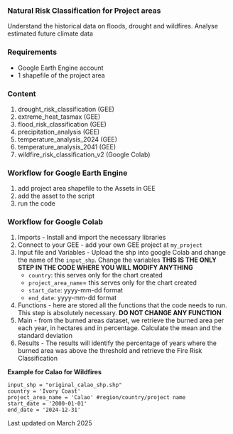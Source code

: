 ### Natural Risk Classification for Project areas
Understand the historical data on floods, drought and wildfires. Analyse estimated future climate data

### Requirements
- Google Earth Engine account
- 1 shapefile of the project area

### Content
1. drought_risk_classification (GEE)
2. extreme_heat_tasmax (GEE)
3. flood_risk_classification (GEE)
4. precipitation_analysis (GEE)
5. temperature_analysis_2024 (GEE)
6. temperature_analysis_2041 (GEE)
7. wildfire_risk_classification_v2 (Google Colab)

### Workflow for Google Earth Engine
1. add project area shapefile to the Assets in GEE
2. add the asset to the script
3. run the code

### Workflow for Google Colab
1. Imports - Install and import the necessary libraries
2. Connect to your GEE - add your own GEE project at `my_project`
3. Input file and Variables - Upload the shp into google Colab and change the name of the `input_shp`. Change the variables **THIS IS THE ONLY STEP IN THE CODE WHERE YOU WILL MODIFY ANYTHING**
   - `country`: this serves only for the chart created
   - `project_area_name`= this serves only for the chart created
   - `start_date`: yyyy-mm-dd format
   - `end_date`: yyyy-mm-dd format
6. Functions - here are stored all the functions that the code needs to run. This step is absolutely necessary. **DO NOT CHANGE ANY FUNCTION**
7. Main - from the burned areas dataset, we retrieve the burned area per each year, in hectares and in percentage. Calculate the mean and the standard deviation
8. Results - The results will identify the percentage of years where the burned area was above the threshold and retrieve the Fire Risk Classification

**Example for Calao for Wildfires**
   ```
input_shp = "original_calao_shp.shp"
country = 'Ivory Coast'
project_area_name = 'Calao' #region/country/project name
start_date = '2000-01-01'
end_date = '2024-12-31'
```

Last updated on March 2025
